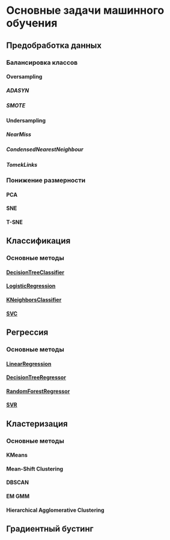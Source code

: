 # Основные задачи машинного обучения

## Предобработка данных

### Балансировка классов

#### Oversampling

##### ADASYN

##### SMOTE

#### Undersampling

##### NearMiss

##### CondensedNearestNeighbour

##### TomekLinks

### Понижение размерности

#### PCA

#### SNE

#### T-SNE

## Классификация

### Основные методы

#### [DecisionTreeClassifier](https://scikit-learn.org/stable/modules/generated/sklearn.tree.DecisionTreeClassifier.html)

#### [LogisticRegression](https://scikit-learn.org/stable/modules/generated/sklearn.linear_model.LogisticRegression.html)

#### [KNeighborsClassifier](https://scikit-learn.org/stable/modules/generated/sklearn.neighbors.KNeighborsClassifier.html)

#### [SVC](https://scikit-learn.org/stable/modules/generated/sklearn.svm.SVC.html)

## Регрессия

### Основные методы

#### [LinearRegression](https://scikit-learn.org/stable/modules/generated/sklearn.linear_model.LinearRegression.html)

#### [DecisionTreeRegressor](https://scikit-learn.org/stable/modules/generated/sklearn.tree.DecisionTreeRegressor.html)

#### [RandomForestRegressor](https://scikit-learn.org/stable/modules/generated/sklearn.ensemble.RandomForestRegressor.html)

#### [SVR](https://scikit-learn.org/stable/modules/generated/sklearn.svm.SVR.html)

## Кластеризация

### Основные методы

#### KMeans

#### Mean-Shift Clustering

#### DBSCAN

#### EM GMM

#### Hierarchical Agglomerative Clustering

## Градиентный бустинг